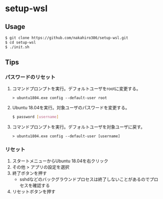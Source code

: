 # setup-wsl

## Usage

```sh
$ git clone https://github.com/nakahiro386/setup-wsl.git
$ cd setup-wsl
$ ./init.sh
```

## Tips

### パスワードのリセット

1. コマンドプロンプトを実行。デフォルトユーザをrootに変更する。
    ```dosbatch
    > ubuntu1804.exe config --default-user root
    ```
1. Ubuntu 18.04を実行。対象ユーザのパスワードを変更する。
    ```sh
    $ password [username]
    ```
1. コマンドプロンプトを実行。デフォルトユーザを対象ユーザに戻す。
    ```dosbatch
    > ubuntu1804.exe config --default-user [username]
    ```

### リセット

1. スタートメニューからUbuntu 18.04を右クリック
1. その他 > アプリの設定を選択
1. 終了ボタンを押す
    * sshdなどのバックグラウンドプロセスは終了しないことがあるのでプロセスを確認する
1. リセットボタンを押す

